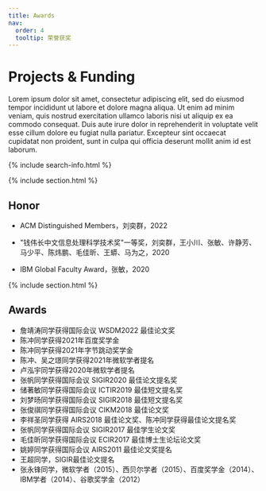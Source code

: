 ```yaml
---
title: Awards
nav:
  order: 4
  tooltip: 荣誉获奖
---
```


# <i class="fas fa-tools"></i>Projects & Funding

Lorem ipsum dolor sit amet, consectetur adipiscing elit, sed do eiusmod tempor incididunt ut labore et dolore magna aliqua.
Ut enim ad minim veniam, quis nostrud exercitation ullamco laboris nisi ut aliquip ex ea commodo consequat.
Duis aute irure dolor in reprehenderit in voluptate velit esse cillum dolore eu fugiat nulla pariatur.
Excepteur sint occaecat cupidatat non proident, sunt in culpa qui officia deserunt mollit anim id est laborum.

{% include search-info.html %}

{% include section.html %}

## Honor

* ACM Distinguished Members，刘奕群，2022

* "钱伟长中文信息处理科学技术奖"一等奖，刘奕群，王小川、张敏、许静芳、马少平、陈炜鹏、毛佳昕、王蟒、马为之，2020

* IBM Global Faculty Award，张敏，2020





<!-- {% include list.html component="content" data="awards" filters="group: featured" %} -->

{% include section.html %}

## Awards

<!-- {% include list.html component="card" data="tools" filters="group: more" style="small" %} -->

* 詹靖涛同学获得国际会议 WSDM2022 最佳论文奖
* 陈冲同学获得2021年百度奖学金
* 陈冲同学获得2021年字节跳动奖学金
* 陈冲、吴之璟同学获得2021年微软学者提名
* 卢泓宇同学获得2020年微软学者提名
* 张帆同学获得国际会议 SIGIR2020 最佳论文提名奖
* 储著敏同学获得国际会议 ICTIR2019 最佳短文提名奖
* 刘梦旸同学获得国际会议 SIGIR2018 最佳短文提名奖
* 张俊祺同学获得国际会议 CIKM2018 最佳论文奖
* 李祥圣同学获得 AIRS2018 最佳论文奖、陈冲同学获得最佳论文提名奖
* 张帆同学获得国际会议 SIGIR2017 最佳学生论文奖
* 毛佳昕同学获得国际会议 ECIR2017 最佳博士生论坛论文奖
* 姚婷同学获得国际会议 AIRS2011 最佳论文奖提名
* 王超同学，SIGIR最佳论文提名
* 张永锋同学，微软学者（2015）、西贝尔学者（2015）、百度奖学金（2014）、IBM学者（2014）、谷歌奖学金（2012）